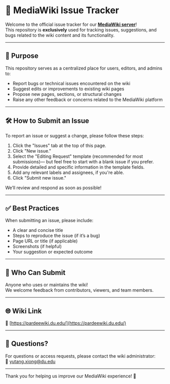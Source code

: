 # 📘 MediaWiki Issue Tracker

Welcome to the official issue tracker for our **[MediaWiki server](https://pardeewiki.du.edu/)**!  
This repository is **exclusively** used for tracking issues, suggestions, and bugs related to the wiki content and its functionality.

---

## 🚀 Purpose

This repository serves as a centralized place for users, editors, and admins to:

- Report bugs or technical issues encountered on the wiki
- Suggest edits or improvements to existing wiki pages
- Propose new pages, sections, or structural changes
- Raise any other feedback or concerns related to the MediaWiki platform

---

## 🛠️ How to Submit an Issue

To report an issue or suggest a change, please follow these steps:

  1. Click the "Issues" tab at the top of this page.
  2. Click "New issue."
  3. Select the "Editing Request" template (recommended for most submissions)— but feel free to start with a blank issue if you prefer.
  5. Provide detailed and specific information in the template fields.
  6. Add any relevant labels and assignees, if you're able.
  7. Click "Submit new issue."

We’ll review and respond as soon as possible!

---

## ✅ Best Practices

When submitting an issue, please include:

- A clear and concise title
- Steps to reproduce the issue (if it’s a bug)
- Page URL or title (if applicable)
- Screenshots (if helpful)
- Your suggestion or expected outcome

---

## 🙋 Who Can Submit

Anyone who uses or maintains the wiki!  
We welcome feedback from contributors, viewers, and team members.

---

## 🌐 Wiki Link

🔗 [https://pardeewiki.du.edu/](https://pardeewiki.du.edu/)

---

## 📩 Questions?

For questions or access requests, please contact the wiki administrator:  
📧 [yutang.xiong@du.edu](mailto:yutang.xiong@du.edu)

---


Thank you for helping us improve our MediaWiki experience! 🎉
